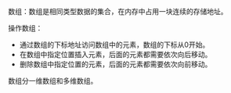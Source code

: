 数组：数组是相同类型数据的集合，在内存中占用一块连续的存储地址。

操作数组：
- 通过数组的下标地址访问数组中的元素，数组的下标从0开始。
- 在数组中指定位置插入元素，后面的元素都需要依次向后移动。
- 删除数组中指定位置的元素，后面的元素都需要依次向前移动。

数组分一维数组和多维数组。